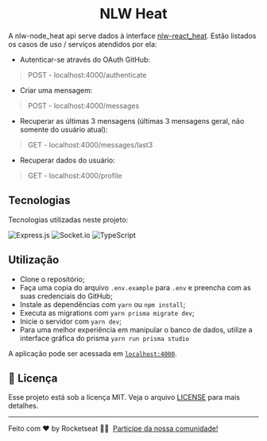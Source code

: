 <h1 align="center">NLW Heat</h1>

A nlw-node_heat api serve dados à interface [nlw-react_heat](https://github.com/deivisonresende/nlw-react_heat). Estão listados os casos de uso / serviços atendidos por ela:


- Autenticar-se através do OAuth GitHub:
> POST - localhost:4000/authenticate

- Criar uma mensagem:
> POST - localhost:4000/messages

- Recuperar as últimas 3 mensagens (últimas 3 mensagens geral, não somente do usuário atual):
> GET - localhost:4000/messages/last3

- Recuperar dados do usuário:
> GET - localhost:4000/profile


## Tecnologias

Tecnologias utilizadas neste projeto:

![Express.js](https://img.shields.io/badge/express.js-%23404d59.svg?style=for-the-badge&logo=express&logoColor=%2361DAFB)
![Socket.io](https://img.shields.io/badge/Socket.io-black?style=for-the-badge&logo=socket.io&badgeColor=010101)
![TypeScript](https://img.shields.io/badge/typescript-%23007ACC.svg?style=for-the-badge&logo=typescript&logoColor=white)

## Utilização

- Clone o repositório;
- Faça uma copia do arquivo `.env.example` para `.env` e preencha com as suas credenciais do GitHub;
- Instale as dependências com `yarn` ou `npm install`;
- Executa as migrations com `yarn prisma migrate dev`;
- Inicie o servidor com `yarn dev`;
- Para uma melhor experiência em manipular o banco de dados, utilize a interface gráfica do prisma `yarn run prisma studio` 

A aplicação pode ser acessada em [`localhost:4000`](http://localhost:4000).

## 📄 Licença

Esse projeto está sob a licença MIT. Veja o arquivo [LICENSE](LICENSE) para mais detalhes.

---

Feito com ♥ by Rocketseat 👋🏻 &nbsp;[Participe da nossa comunidade!](https://discordapp.com/invite/gCRAFhc)